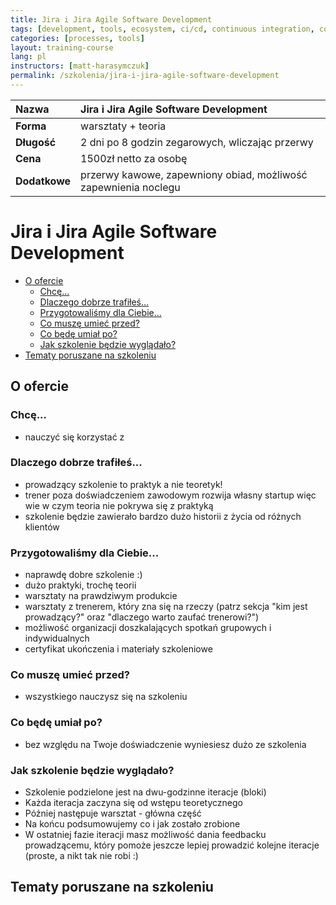 ```yaml
---
title: Jira i Jira Agile Software Development
tags: [development, tools, ecosystem, ci/cd, continuous integration, continuous delivery, automation, itsm, bugtracker, knowledge base]
categories: [processes, tools]
layout: training-course
lang: pl
instructors: [matt-harasymczuk]
permalink: /szkolenia/jira-i-jira-agile-software-development
---
```


| Nazwa         | Jira i Jira Agile Software Development                          |
|:--------------|:----------------------------------------------------------------|
| **Forma**     | warsztaty + teoria                                              |
| **Długość**   | 2 dni po 8 godzin zegarowych, wliczając przerwy                 |
| **Cena**      | 1500zł netto za osobę                                           |
| **Dodatkowe** | przerwy kawowe, zapewniony obiad, możliwość zapewnienia noclegu |

# Jira i Jira Agile Software Development

<!-- TOC depthFrom:2 depthTo:6 withLinks:1 updateOnSave:1 orderedList:0 -->

- [O ofercie](#o-ofercie)
	- [Chcę...](#chc)
	- [Dlaczego dobrze trafiłeś...](#dlaczego-dobrze-trafie)
	- [Przygotowaliśmy dla Ciebie...](#przygotowalimy-dla-ciebie)
	- [Co muszę umieć przed?](#co-musz-umie-przed)
	- [Co będę umiał po?](#co-bd-umia-po)
	- [Jak szkolenie będzie wyglądało?](#jak-szkolenie-bdzie-wygldao)
- [Tematy poruszane na szkoleniu](#tematy-poruszane-na-szkoleniu)

<!-- /TOC -->

## O ofercie

### Chcę...
- nauczyć się korzystać z

### Dlaczego dobrze trafiłeś...
- prowadzący szkolenie to praktyk a nie teoretyk!
- trener poza doświadczeniem zawodowym rozwija własny startup więc wie w czym teoria nie pokrywa się z praktyką
- szkolenie będzie zawierało bardzo dużo historii z życia od różnych klientów

### Przygotowaliśmy dla Ciebie...
- naprawdę dobre szkolenie :)
- dużo praktyki, trochę teorii
- warsztaty na prawdziwym produkcie
- warsztaty z trenerem, który zna się na rzeczy (patrz sekcja "kim jest prowadzący?" oraz "dlaczego warto zaufać trenerowi?")
- możliwość organizacji doszkalających spotkań grupowych i indywidualnych
- certyfikat ukończenia i materiały szkoleniowe

### Co muszę umieć przed?
- wszystkiego nauczysz się na szkoleniu

### Co będę umiał po?
- bez względu na Twoje doświadczenie wyniesiesz dużo ze szkolenia

### Jak szkolenie będzie wyglądało?
- Szkolenie podzielone jest na dwu-godzinne iteracje (bloki)
- Każda iteracja zaczyna się od wstępu teoretycznego
- Później następuje warsztat - główna część
- Na końcu podsumowujemy co i jak zostało zrobione
- W ostatniej fazie iteracji masz możliwość dania feedbacku prowadzącemu, który pomoże jeszcze lepiej prowadzić kolejne iteracje (proste, a nikt tak nie robi :)

## Tematy poruszane na szkoleniu
